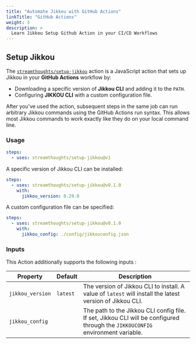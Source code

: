 ```yaml
---
title: "Automate Jikkou with GitHub Actions"
linkTitle: "GitHub Actions"
weight: 3
description: >
  Learn Jikkou Setup Github Action in your CI/CD Workflows
---
```


## Setup Jikkou

The [`streamthoughts/setup-jikkou`](https://github.com/streamthoughts/setup-jikkou) action is a JavaScript action that
sets up Jikkou in your **GitHub Actions** workflow by:

* Downloading a specific version of **Jikkou CLI** and adding it to the `PATH`.
* Configuring **JIKKOU CLI** with a custom configuration file.

After you've used the action, subsequent steps in the same job can run arbitrary Jikkou commands using the GitHub
Actions run syntax. This allows most Jikkou commands to work exactly like they do on your local command line.

### Usage

```yaml
steps:
  - uses: streamthoughts/setup-jikkou@v1
```

A specific version of Jikkou CLI can be installed:

```yaml
steps:
  - uses: streamthoughts/setup-jikkou@v0.1.0
    with:
      jikkou_version: 0.29.0
```

A custom configuration file can be specified:

```yaml
steps:
  - uses: streamthoughts/setup-jikkou@v0.1.0
    with:
      jikkou_config: ./config/jikkouconfig.json
```

### Inputs

This Action additionally supports the following inputs :

| Property	        | Default  | Description                                                                                                                    |
|------------------|----------|--------------------------------------------------------------------------------------------------------------------------------|
| `jikkou_version` | `latest` | The version of Jikkou CLI to install. A value of `latest` will install the latest version of Jikkou CLI.                       |
| `jikkou_config`  |          | The path to the Jikkou CLI config file. If set, Jikkou CLI will be configured through the `JIKKOUCONFIG` environment variable. |
